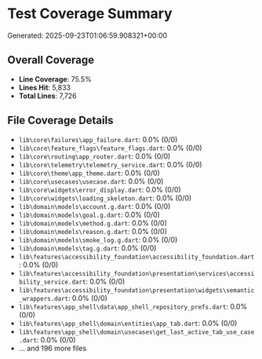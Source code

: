 # Test Coverage Summary

Generated: 2025-09-23T01:06:59.908321+00:00

## Overall Coverage
- **Line Coverage**: 75.5%
- **Lines Hit**: 5,833
- **Total Lines**: 7,726

## File Coverage Details

- `lib\core\failures\app_failure.dart`: 0.0% (0/0)
- `lib\core\feature_flags\feature_flags.dart`: 0.0% (0/0)
- `lib\core\routing\app_router.dart`: 0.0% (0/0)
- `lib\core\telemetry\telemetry_service.dart`: 0.0% (0/0)
- `lib\core\theme\app_theme.dart`: 0.0% (0/0)
- `lib\core\usecases\usecase.dart`: 0.0% (0/0)
- `lib\core\widgets\error_display.dart`: 0.0% (0/0)
- `lib\core\widgets\loading_skeleton.dart`: 0.0% (0/0)
- `lib\domain\models\account.g.dart`: 0.0% (0/0)
- `lib\domain\models\goal.g.dart`: 0.0% (0/0)
- `lib\domain\models\method.g.dart`: 0.0% (0/0)
- `lib\domain\models\reason.g.dart`: 0.0% (0/0)
- `lib\domain\models\smoke_log.g.dart`: 0.0% (0/0)
- `lib\domain\models\tag.g.dart`: 0.0% (0/0)
- `lib\features\accessibility_foundation\accessibility_foundation.dart`: 0.0% (0/0)
- `lib\features\accessibility_foundation\presentation\services\accessibility_service.dart`: 0.0% (0/0)
- `lib\features\accessibility_foundation\presentation\widgets\semantic_wrappers.dart`: 0.0% (0/0)
- `lib\features\app_shell\data\app_shell_repository_prefs.dart`: 0.0% (0/0)
- `lib\features\app_shell\domain\entities\app_tab.dart`: 0.0% (0/0)
- `lib\features\app_shell\domain\usecases\get_last_active_tab_use_case.dart`: 0.0% (0/0)
- ... and 196 more files